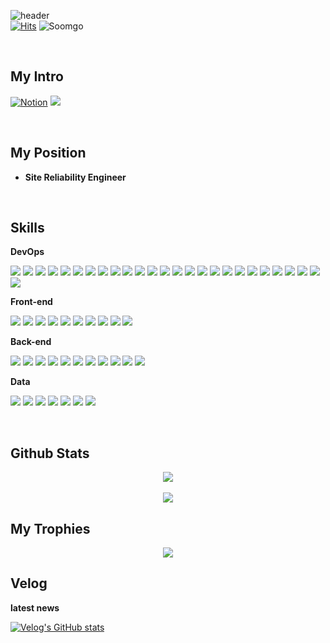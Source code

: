 ![header](https://capsule-render.vercel.app/api?type=soft&color=0:232D28,100:232D28&height=200&section=header&text=Hi,%20I'm%20Lyon!&fontSize=45&fontColor=F6F0EB)
<br/>
[![Hits](https://hits.seeyoufarm.com/api/count/incr/badge.svg?url=https%3A%2F%2Fgithub.com%2Fyieon&count_bg=%23AAAAAA&title_bg=%23555555&icon=smugmug.svg&icon_color=%23E7E7E7&title=hits&edge_flat=false)](https://github.com/yieon-lyon)
![Soomgo](https://img.shields.io/badge/Soomgo-DevOps-blue)

<br/>

## My Intro 
[![Notion](https://img.shields.io/badge/Notion-000000?style=for-the-badge&logo=notion&logoColor=white)](https://treasure-event-7c9.notion.site/Fullstack-ServiceOps-eca2c6da8b93461aa9ae777bd9dd9000?v=7df7278169ea4045840dc691003c024a)
<a href="https://velog.io/@yieon" target="_blank"><img src="https://img.shields.io/badge/VELOG-3eb489?style=for-the-badge&logo=Vimeo&logoColor=white"/></a>

<br/>

## My Position

- **Site Reliability Engineer**


<br/>

## **Skills**  

**DevOps**

<img src="https://img.shields.io/badge/aws-232F3E?style=for-the-badge&logo=amazonaws&logoColor=white"> <img src="https://img.shields.io/badge/amazon_eks-FF9900?style=for-the-badge&logo=amazoneks&logoColor=white">
<img src="https://img.shields.io/badge/amazon_s3-569A31?style=for-the-badge&logo=amazons3&logoColor=white">
<img src="https://img.shields.io/badge/amazon_ec2-FF9900?style=for-the-badge&logo=amazonec2&logoColor=white">
<img src="https://img.shields.io/badge/aws_lambda-FF9900?style=for-the-badge&logo=awslambda&logoColor=white">
<img src="https://img.shields.io/badge/docker-2496ED?style=for-the-badge&logo=docker&logoColor=white">
<img src="https://img.shields.io/badge/elasticsearch-005571?style=for-the-badge&logo=elasticsearch&logoColor=white">
<img src="https://img.shields.io/badge/kibana-005571?style=for-the-badge&logo=kibana&logoColor=white">
<img src="https://img.shields.io/badge/logstash-005571?style=for-the-badge&logo=logstash&logoColor=white">
<img src="https://img.shields.io/badge/git-F05032?style=for-the-badge&logo=git&logoColor=white">
<img src="https://img.shields.io/badge/github_actions-2088FF?style=for-the-badge&logo=githubactions&logoColor=white">
<img src="https://img.shields.io/badge/jira-0052CC?style=for-the-badge&logo=jira&logoColor=white">
<img src="https://img.shields.io/badge/kubernetes-326CE5?style=for-the-badge&logo=kubernetes&logoColor=white">
<img src="https://img.shields.io/badge/msa-6DB33F?style=for-the-badge&logo=microservicearchtecture&logoColor=white">
<img src="https://img.shields.io/badge/nginx-009639?style=for-the-badge&logo=nginx&logoColor=white">
<img src="https://img.shields.io/badge/Monolithic-000000?style=for-the-badge&logo=Monolithic&logoColor=white">
<img src="https://img.shields.io/badge/DC/OS-000000?style=for-the-badge&logo=mesos&logoColor=white">
<img src="https://img.shields.io/badge/slack-4A154B?style=for-the-badge&logo=slack&logoColor=white">
<img src="https://img.shields.io/badge/ceph-EF5C55?style=for-the-badge&logo=ceph&logoColor=white">
<img src="https://img.shields.io/badge/istio-466BB0?style=for-the-badge&logo=istio&logoColor=white">
<img src="https://img.shields.io/badge/argo_cd-EF7B4D?style=for-the-badge&logo=argo&logoColor=white">
<img src="https://img.shields.io/badge/new_relic-008C99?style=for-the-badge&logo=newrelic&logoColor=white">
<img src="https://img.shields.io/badge/argo_workflow-EF7B4D?style=for-the-badge&logo=argo&logoColor=white">
<img src="https://img.shields.io/badge/helm-0F1689?style=for-the-badge&logo=helm&logoColor=white">
<img src="https://img.shields.io/badge/kustomize-326CE5?style=for-the-badge&logo=kubernetes&logoColor=white">
<img src="https://img.shields.io/badge/karpenter-5C64AB?style=for-the-badge&logo=amazoneks&logoColor=white">

**Front-end**

<img src="https://img.shields.io/badge/React-61DAFB?style=for-the-badge&logo=React&logoColor=white"> <img src="https://img.shields.io/badge/Angular-DD0031?style=for-the-badge&logo=Angular&logoColor=white">
<img src="https://img.shields.io/badge/Next-000000?style=for-the-badge&logo=Next.js&logoColor=white">
<img src="https://img.shields.io/badge/Flutter-02569B?style=for-the-badge&logo=Flutter&logoColor=white">
<img src="https://img.shields.io/badge/Vaadin-00B4F0?style=for-the-badge&logo=Vaadin&logoColor=white">
<img src="https://img.shields.io/badge/JS-F7DF1E?style=for-the-badge&logo=JavaScript&logoColor=white">
<img src="https://img.shields.io/badge/TS-3178C6?style=for-the-badge&logo=TypeScript&logoColor=white">
<img src="https://img.shields.io/badge/Dart-0175C2?style=for-the-badge&logo=Dart&logoColor=white">
<img src="https://img.shields.io/badge/html5-E34F26?style=for-the-badge&logo=html5&logoColor=white"> 
<img src="https://img.shields.io/badge/css-1572B6?style=for-the-badge&logo=css3&logoColor=white"> 

**Back-end**

<img src="https://img.shields.io/badge/spring-6DB33F?style=for-the-badge&logo=spring&logoColor=white"> <img src="https://img.shields.io/badge/java-007396?style=for-the-badge&logo=Java&logoColor=white">
<img src="https://img.shields.io/badge/node.js-339933?style=for-the-badge&logo=Node.js&logoColor=white">
<img src="https://img.shields.io/badge/express-000000?style=for-the-badge&logo=express&logoColor=white">
<img src="https://img.shields.io/badge/OAuth2.0-EB5424?style=for-the-badge&logo=oauth&logoColor=white">
<img src="https://img.shields.io/badge/Kotlin-7F52FF?style=for-the-badge&logo=kotlin&logoColor=white">
<img src="https://img.shields.io/badge/jpa-6DB33F?style=for-the-badge&logo=jpa&logoColor=white">
<img src="https://img.shields.io/badge/graphQL-E10098?style=for-the-badge&logo=graphQL&logoColor=white">
<img src="https://img.shields.io/badge/kafka-231F20?style=for-the-badge&logo=apachekafka&logoColor=white">
<img src="https://img.shields.io/badge/nexus-231F20?style=for-the-badge&logo=nexus&logoColor=white">
<img src="https://img.shields.io/badge/go-00ADD8?style=for-the-badge&logo=go&logoColor=white">

**Data**

<img src="https://img.shields.io/badge/mysql-4479A1?style=for-the-badge&logo=mysql&logoColor=white">  <img src="https://img.shields.io/badge/mariaDB-003545?style=for-the-badge&logo=mariaDB&logoColor=white"> 
<img src="https://img.shields.io/badge/mongoDB-47A248?style=for-the-badge&logo=MongoDB&logoColor=white">
<img src="https://img.shields.io/badge/postgres-4169E1?style=for-the-badge&logo=postgresql&logoColor=white">
<img src="https://img.shields.io/badge/amazon_dynamo_db-4053D6?style=for-the-badge&logo=amazondynamodb&logoColor=white">
<img src="https://img.shields.io/badge/flyway-CC0200?style=for-the-badge&logo=flyway&logoColor=white">
<img src="https://img.shields.io/badge/liquibase-2962FF?style=for-the-badge&logo=liquibase&logoColor=white">


<br/>

## Github Stats  
<div align="center"><img src="https://github-readme-stats.vercel.app/api?username=yieon-lyon&show_icons=true&theme=radical" align="center" /></div>  
<br/>   

<div align="center"><img src ="https://github-readme-streak-stats.herokuapp.com/?user=yieon-lyon&theme=radical&hide_border=true&background=FFFFFF00"></div>

## My Trophies
<div align="center">
<img src="https://github-profile-trophy.vercel.app/?username=yieon-lyon&theme=gruvbox&row=1&column=7"/>
</div>

## **Velog**

**latest news**

[![Velog's GitHub stats](https://velog-readme-stats.vercel.app/api?name=yieon)](https://velog.io/@yieon)

